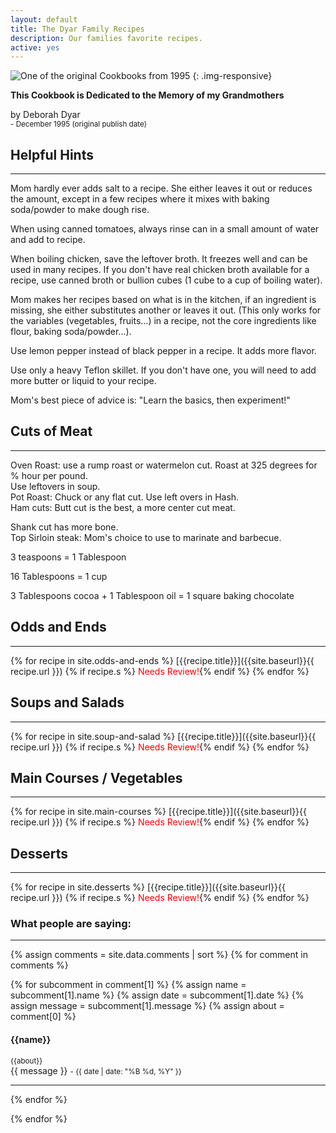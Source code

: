 ```yaml
---
layout: default
title: The Dyar Family Recipes
description: Our families favorite recipes.
active: yes
---
```


![One of the original Cookbooks from 1995]({{site.baseurl}}/assets/images/the-cookbook.jpg)
{: .img-responsive}

**This Cookbook is Dedicated to the Memory of my Grandmothers**

by Deborah Dyar  
<small>- December 1995 (original publish date)</small>

## Helpful Hints

---

Mom hardly ever adds salt to a recipe. She either leaves it out or reduces the amount, except in a few recipes where it mixes with baking soda/powder to make dough rise.

When using canned tomatoes, always rinse can in a small amount of water and add to recipe.

When boiling chicken, save the leftover broth. It freezes well and can be used in many recipes. If you don't have real chicken broth available for a recipe, use canned broth or bullion cubes (1 cube to a cup of boiling water).

Mom makes her recipes based on what is in the kitchen, if an ingredient is missing, she either substitutes another or leaves it out. (This only works for the variables (vegetables, fruits...) in a recipe, not the core ingredients like flour, baking soda/powder...).

Use lemon pepper instead of black pepper in a recipe. It adds more flavor.

Use only a heavy Teflon skillet. If you don't have one, you will need to add more butter or liquid to your recipe.

Mom's best piece of advice is: "Learn the basics, then experiment!"

## Cuts of Meat

---

Oven Roast: use a rump roast or watermelon cut. Roast at 325 degrees for % hour per pound.  
Use leftovers in soup.  
Pot Roast: Chuck or any flat cut. Use left overs in Hash.  
Ham cuts: Butt cut is the best, a more center cut meat.

Shank cut has more bone.  
Top Sirloin steak: Mom's choice to use to marinate and barbecue.

3 teaspoons = 1 Tablespoon

16 Tablespoons = 1 cup

3 Tablespoons cocoa + 1 Tablespoon oil = 1 square baking chocolate

## Odds and Ends

---

{% for recipe in site.odds-and-ends %}
[{{recipe.title}}]({{site.baseurl}}{{ recipe.url }}) {% if recipe.s %}<span style="color:red;"> Needs Review!</span>{% endif %} {% endfor %}

## Soups and Salads

---

{% for recipe in site.soup-and-salad %}
[{{recipe.title}}]({{site.baseurl}}{{ recipe.url }}) {% if recipe.s %}<span style="color:red;"> Needs Review!</span>{% endif %} {% endfor %}

## Main Courses / Vegetables

---

{% for recipe in site.main-courses %}
[{{recipe.title}}]({{site.baseurl}}{{ recipe.url }}) {% if recipe.s %}<span style="color:red;"> Needs Review!</span>{% endif %} {% endfor %}

## Desserts

---

{% for recipe in site.desserts %}
[{{recipe.title}}]({{site.baseurl}}{{ recipe.url }}) {% if recipe.s %}<span style="color:red;"> Needs Review!</span>{% endif %} {% endfor %}

 <div class="comments pad-top">
          <h3>What people are saying:</h3><hr>
          {% assign comments = site.data.comments | sort %}
          {% for comment in comments %}

{% for subcomment in comment[1] %}
{% assign name = subcomment[1].name %}
{% assign date = subcomment[1].date %}
{% assign message = subcomment[1].message %}
{% assign about = comment[0] %}

<article class="comment">

   <div class="comment__content-wrapper">
    <h4>{{name}}</h4>
   <small>{{about}}</small><br>
 {{ message  }}
        <small> - <time datetime="{{ date | date_to_xmlschema }}" itemprop="datePublished">{{ date | date: "%B %d, %Y" }}</time></small>
  
  </div>
  <hr>
</article>

{% endfor %}

{% endfor %}

</div>
